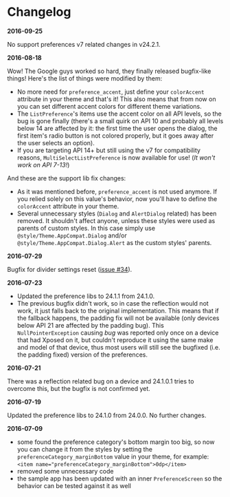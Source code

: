 # Changelog

**2016-09-25**

No support preferences v7 related changes in v24.2.1.

**2016-08-18**

Wow! The Google guys worked so hard, they finally released bugfix-like things! Here's the list of things were modified by them:

- No more need for `preference_accent`, just define your `colorAccent` attribute in your theme and that's it! This also means that from now on you can set different accent colors for different theme variations.
- The `ListPreference`'s items use the accent color on all API levels, so the bug is gone finally (there's a small quirk on API 10 and probably all levels below 14 are affected by it: the first time the user opens the dialog, the first item's radio button is not colored properly, but it goes away after the user selects an option).
- If you are targeting API 14+ but still using the v7 for compatibility reasons, `MultiSelectListPreference` is now available for use! (*It won't work on API 7-13!*)

And these are the support lib fix changes:
- As it was mentioned before, `preference_accent` is not used anymore. If you relied solely on this value's behavior, now you'll have to define the `colorAccent` attribute in your theme.
- Several unnecessary styles (`Dialog` and `AlertDialog` related) has been removed. It shouldn't affect anyone, unless these styles were used as parents of custom styles. In this case simply use `@style/Theme.AppCompat.Dialog` and/or `@style/Theme.AppCompat.Dialog.Alert` as the custom styles' parents.

**2016-07-29**

Bugfix for divider settings reset ([issue #34](https://github.com/Gericop/Android-Support-Preference-V7-Fix/issues/34)).

**2016-07-23**

- Updated the preference libs to 24.1.1 from 24.1.0.
- The previous bugfix didn't work, so in case the reflection would not work, it just falls back to the original implementation. This means that if the fallback happens, the padding fix will not be available (only devices below API 21 are affected by the padding bug). This `NullPointerException` causing *bug* was reported only once on a device that had Xposed on it, but couldn't reproduce it using the same make and model of that device, thus most users will still see the bugfixed (i.e. the padding fixed) version of the preferences.

**2016-07-21**

There was a reflection related bug on a device and 24.1.0.1 tries to overcome this, but the bugfix is not confirmed yet.

**2016-07-19**

Updated the preference libs to 24.1.0 from 24.0.0. No further changes.

**2016-07-09**

- some found the preference category's bottom margin too big, so now you can change it from the styles by setting the `preferenceCategory_marginBottom` value in your theme, for example: `<item name="preferenceCategory_marginBottom">0dp</item>`
- removed some unnecessary code
- the sample app has been updated with an inner `PreferenceScreen` so the behavior can be tested against it as well